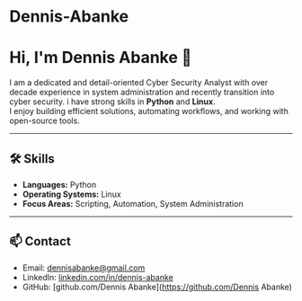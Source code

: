 # Dennis-Abanke
# Hi, I'm Dennis Abanke 👋

I am a dedicated and detail-oriented Cyber Security Analyst with over decade experience in system administration and recently transition into cyber security. i have strong skills in **Python** and **Linux**.  
I enjoy building efficient solutions, automating workflows, and working with open-source tools.

---

## 🛠 Skills
- **Languages:** Python
- **Operating Systems:** Linux
- **Focus Areas:** Scripting, Automation, System Administration

---

## 📫 Contact
- Email: [dennisabanke@gmail.com](dennisabanke@gmail.com)
- LinkedIn: [linkedin.com/in/dennis-abanke](https://linkedin.com/in/dennis-abanke)
- GitHub: [github.com/Dennis Abanke](https://github.com/Dennis Abanke)

